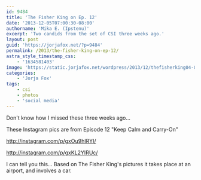 ```yaml
---
id: 9484
title: 'The Fisher King on Ep. 12'
date: '2013-12-05T07:00:30-08:00'
authorname: 'Mika E. (Ipstenu)'
excerpt: 'Two candids from the set of CSI three weeks ago.'
layout: post
guid: 'https://jorjafox.net/?p=9484'
permalink: /2013/the-fisher-king-on-ep-12/
astra_style_timestamp_css:
    - '1634581403'
image: 'https://static.jorjafox.net/wordpress/2013/12/thefisherking04-008.jpg'
categories:
    - 'Jorja Fox'
tags:
    - csi
    - photos
    - 'social media'
---
```


Don't know how I missed these three weeks ago...

These Instagram pics are from Episode 12 "Keep Calm and Carry-On"

http://instagram.com/p/gxOu9hIRYI/

http://instagram.com/p/gxKL2YIRUc/

I can tell you this... Based on The Fisher King's pictures it takes place at an airport, and involves a car.
